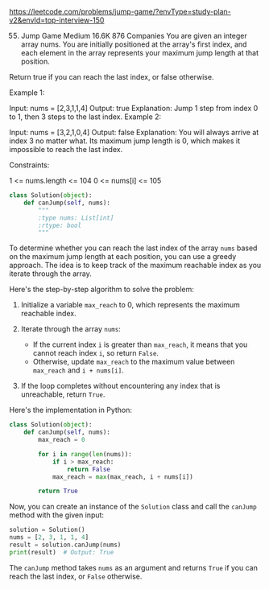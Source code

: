 https://leetcode.com/problems/jump-game/?envType=study-plan-v2&envId=top-interview-150

55. Jump Game
Medium
16.6K
876
Companies
You are given an integer array nums. You are initially positioned at the array's first index, and each element in the array represents your maximum jump length at that position.

Return true if you can reach the last index, or false otherwise.

 

Example 1:

Input: nums = [2,3,1,1,4]
Output: true
Explanation: Jump 1 step from index 0 to 1, then 3 steps to the last index.
Example 2:

Input: nums = [3,2,1,0,4]
Output: false
Explanation: You will always arrive at index 3 no matter what. Its maximum jump length is 0, which makes it impossible to reach the last index.
 

Constraints:

1 <= nums.length <= 104
0 <= nums[i] <= 105

```python
class Solution(object):
    def canJump(self, nums):
        """
        :type nums: List[int]
        :rtype: bool
        """
```

To determine whether you can reach the last index of the array `nums` based on the maximum jump length at each position, you can use a greedy approach. The idea is to keep track of the maximum reachable index as you iterate through the array.

Here's the step-by-step algorithm to solve the problem:

1. Initialize a variable `max_reach` to 0, which represents the maximum reachable index.

2. Iterate through the array `nums`:
   - If the current index `i` is greater than `max_reach`, it means that you cannot reach index `i`, so return `False`.
   - Otherwise, update `max_reach` to the maximum value between `max_reach` and `i + nums[i]`.

3. If the loop completes without encountering any index that is unreachable, return `True`.

Here's the implementation in Python:

```python
class Solution(object):
    def canJump(self, nums):
        max_reach = 0

        for i in range(len(nums)):
            if i > max_reach:
                return False
            max_reach = max(max_reach, i + nums[i])

        return True
```

Now, you can create an instance of the `Solution` class and call the `canJump` method with the given input:

```python
solution = Solution()
nums = [2, 3, 1, 1, 4]
result = solution.canJump(nums)
print(result)  # Output: True
```

The `canJump` method takes `nums` as an argument and returns `True` if you can reach the last index, or `False` otherwise.